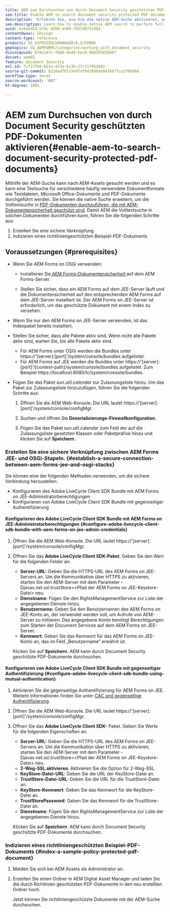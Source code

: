 ```yaml
---
title: AEM zum Durchsuchen von durch Document Security geschützten PDF-Dokumenten aktivieren
seo-title: Enable AEM to search document security protected PDF documents
description: 'Erfahren Sie, wie Sie die native AEM-Suche aktivieren, um eine Volltextsuche in DRM-geschützten PDF-Dokumenten durchzuführen.  '
seo-description: Learn how to enable native AEM search to perform full-text search on DRM protected PDF documents.
uuid: ec6e5d53-a74c-4958-a389-7937d073c083
contentOwner: khsingh
content-type: reference
products: SG_EXPERIENCEMANAGER/6.5/FORMS
geptopics: SG_AEMFORMS/categories/working_with_document_security
discoiquuid: b79c147c-f846-4e48-bec0-8b658502bb6f
docset: aem65
feature: Document Security
exl-id: 7cf17fb6-021a-473e-bc3b-27c317953002
source-git-commit: b220adf6fa3e9faf94389b9a9416b7fca2f89d9d
workflow-type: tm+mt
source-wordcount: '697'
ht-degree: 100%

---
```


# AEM zum Durchsuchen von durch Document Security geschützten PDF-Dokumenten aktivieren{#enable-aem-to-search-document-security-protected-pdf-documents}

Mithilfe der AEM-Suche kann nach AEM-Assets gesucht werden und es kann eine Textsuche für verschiedene häufig verwendete Dokumentformate wie Textdateien, Microsoft Office-Dokumente und PDF-Dokumente durchgeführt werden. Sie können die native Suche erweitern, um die Volltextsuche in [PDF-Dokumenten durchzuführen, die mit AEM-Dokumentensicherheit geschützt sind](../../forms/using/admin-help/document-security.md). Damit AEM die Volltextsuche in solchen Dokumenten durchführen kann, führen Sie die folgenden Schritte aus:

1. Erstellen Sie eine sichere Verknüpfung
1. Indizieren eines richtliniengeschützten Beispiel-PDF-Dokuments

## Voraussetzungen {#prerequisites}

* Wenn Sie AEM Forms on OSGi verwenden: 

   * Installieren Sie[ AEM Forms-Dokumentensicherheit ](https://helpx.adobe.com/de/aem-forms/kb/aem-forms-releases.html)auf dem AEM Forms-Server.

   * Stellen Sie sicher, dass ein AEM Forms auf dem JEE-Server läuft und die Dokumentensicherheit auf den entsprechenden AEM Forms auf dem JEE-Server installiert ist. Der AEM Forms on JEE-Server ist erforderlich, um das geschützte Dokument mit einem Index zu versehen. 

* Wenn Sie nur den AEM Forms on JEE-Server verwenden, ist das Indexpaket bereits installiert. 
* Stellen Sie sicher, dass alle Pakete aktiv sind. Wenn nicht alle Pakete aktiv sind, warten Sie, bis alle Pakete aktiv sind. 

   * Für AEM Forms unter OSGi werden die Bundles unter https://&#39;[server]:[port]&#39;/system/console/bundles aufgelistet.
   * Für AEM Forms auf JEE werden die Bundles unter https://&#39;[server]:[port]&#39;/[context-path]/system/console/bundles aufgelistet. Zum Beispiel https://localhost:8080/lc/system/console/bundles.

* Fügen Sie das Paket *sun.util.calendar* zur Zulassungsliste hinzu. Um das Paket zur Zulassungsliste hinzuzufügen, führen Sie die folgenden Schritte aus:

   1. Öffnen Sie die AEM Web-Konsole. Die URL lautet https://&#39;[server]:[port]&#39;/system/console/configMgr.
   1. Suchen und öffnen Sie **Deserialisierungs-Firewallkonfiguration**. 

   1. Fügen Sie das Paket sun.util.calendar zum Feld der auf die Zulassungsliste gesetzten Klassen oder Paketpräfixe hinzu und klicken Sie auf **Speichern**.

### Erstellen Sie eine sichere Verknüpfung zwischen AEM Forms JEE- und OSGi-Stapeln. {#establish-a-secure-connection-between-aem-forms-jee-and-osgi-stacks}

Sie können eine der folgenden Methoden verwenden, um die sichere Verbindung herzustellen:

* Konfigurieren des Adobe LiveCycle Client SDK Bundle mit AEM Forms on JEE-Administratorberechtigungen
* Konfigurieren von Adobe LiveCycle Client SDK Bundle mit gegenseitiger Authentifizierung

#### Konfigurieren des Adobe LiveCycle Client SDK Bundle mit AEM Forms on JEE-Administratorberechtigungen {#configure-adobe-livecycle-client-sdk-bundle-with-aem-forms-on-jee-admin-credentials}

1. Öffnen Sie die AEM Web-Konsole. Die URL lautet https://&#39;[server]:[port]&#39;/system/console/configMgr.
1. Öffnen Sie das **Adobe LiveCycle Client SDK-Paket**. Geben Sie den Wert für die folgenden Felder an:

   * **Server-URL:** Geben Sie die HTTPS-URL des AEM Forms on JEE-Servers an. Um die Kommunikation über HTTPS zu aktivieren, starten Sie den AEM-Server mit dem Parameter -Djavax.net.ssl.trustStore=&lt;Pfad der AEM Forms on JEE-Keystore-Datei> neu.
   * **Dienstname**: Fügen Sie den RightsManagementService zur Liste der angegebenen Dienste hinzu.
   * **Benutzername:** Geben Sie den Benutzernamen des AEM Forms on JEE-Konto an, der verwendet werden soll, um Aufrufe von AEM-Server zu initiieren. Das angegebene Konto benötigt Berechtigungen zum Starten der Document Services auf dem AEM Forms on JEE-Server.
   * **Kennwort:** Geben Sie das Kennwort für das AEM Forms on JEE-Konto an, das im Feld „Benutzername“ erwähnt ist.

   Klicken Sie auf **Speichern**. AEM kann durch Document Security geschützte PDF-Dokumente durchsuchen.

#### Konfigurieren von Adobe LiveCycle Client SDK Bundle mit gegenseitiger Authentifizierung {#configure-adobe-livecycle-client-sdk-bundle-using-mutual-authentication}

1. Aktivieren Sie die gegenseitige Authentifizierung für AEM Forms on JEE. Weitere Informationen finden Sie unter [CAC und gegenseitige Authentifizierung](https://helpx.adobe.com/de/livecycle/kb/cac-mutual-authentication.html).
1. Öffnen Sie die AEM Web-Konsole. Die URL lautet https://&#39;[server]:[port]&#39;/system/console/configMgr.
1. Öffnen Sie das **Adobe LiveCycle Client SDK-** Paket. Geben Sie Werte für die folgenden Eigenschaften an:

   * **Server-URL:** Geben Sie die HTTPS-URL des AEM Forms on JEE-Servers an. Um die Kommunikation über HTTPS zu aktivieren, starten Sie den AEM-Server mit dem Parameter -Djavax.net.ssl.trustStore=&lt;Pfad der AEM Forms on JEE-Keystore-Datei> neu.
   * **2-Weg-SSL aktivieren**: Aktivieren Sie die Option für 2-Weg-SSL.
   * **KeyStore-Datei-URL**: Geben Sie die URL der KeyStore-Datei an.
   * **TrustStore-Datei-URL**: Geben Sie die URL für die TrustStore-Datei an.
   * **KeyStore-Kennwort**: Geben Sie das Kennwort für die KeyStore-Datei an.
   * **TrustStorePassword**: Geben Sie das Kennwort für die TrustStore-Datei an.
   * **Dienstname**: Fügen Sie den RightsManagementService zur Liste der angegebenen Dienste hinzu.

   Klicken Sie auf **Speichern**. AEM kann durch Document Security geschützte PDF-Dokumente durchsuchen.

### Indizieren eines richtliniengeschützten Beispiel-PDF-Dokuments {#index-a-sample-policy-protected-pdf-document}

1. Melden Sie sich bei AEM Assets als Administrator an.
1. Erstellen Sie einen Ordner in AEM Digital Asset Manager und laden Sie die durch Richtlinien geschützten PDF-Dokumente in den neu erstellten Ordner hoch.

   Jetzt können Sie richtliniengeschützte Dokumente mit der AEM-Suche durchsuchen.
